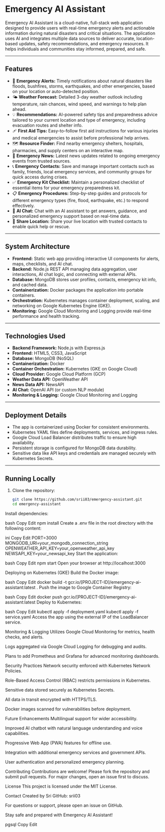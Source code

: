 # Emergency AI Assistant

Emergency AI Assistant is a cloud-native, full-stack web application designed to provide users with real-time emergency alerts and actionable information during natural disasters and critical situations. The application uses AI and integrates multiple data sources to deliver accurate, location-based updates, safety recommendations, and emergency resources. It helps individuals and communities stay informed, prepared, and safe.

---

## Features

- 🚨 **Emergency Alerts:** Timely notifications about natural disasters like floods, bushfires, storms, earthquakes, and other emergencies, based on your location or auto-detected position.  
- 🌤️ **Weather Forecast:** Detailed 3-day weather outlook including temperature, rain chances, wind speed, and warnings to help plan ahead.  
- 💡 **Recommendations:** AI-powered safety tips and preparedness advice tailored to your current location and type of emergency, including evacuation routes and shelter info.  
- 🩹 **First Aid Tips:** Easy-to-follow first aid instructions for various injuries and medical emergencies to assist before professional help arrives.  
- 🗺️ **Resource Finder:** Find nearby emergency shelters, hospitals, pharmacies, and supply centers on an interactive map.  
- 📰 **Emergency News:** Latest news updates related to ongoing emergency events from trusted sources.  
- 📞 **Emergency Contacts:** Save and manage important contacts such as family, friends, local emergency services, and community groups for quick access during crises.  
- ✅ **Emergency Kit Checklist:** Maintain a personalized checklist of essential items for your emergency preparedness kit.  
- 📋 **Emergency Procedures:** Step-by-step guides and protocols for different emergency types (fire, flood, earthquake, etc.) to respond effectively.  
- 🤖 **AI Chat:** Chat with an AI assistant to get answers, guidance, and personalized emergency support based on real-time data.  
- 📍 **Share Location:** Share your live location with trusted contacts to enable quick help or rescue.

---

## System Architecture

- **Frontend:** Static web app providing interactive UI components for alerts, maps, checklists, and AI chat.  
- **Backend:** Node.js REST API managing data aggregation, user interactions, AI chat logic, and connecting with external APIs.  
- **Database:** MongoDB stores user profiles, contacts, emergency kit info, and cached data.  
- **Containerization:** Docker packages the application into portable containers.  
- **Orchestration:** Kubernetes manages container deployment, scaling, and networking on Google Kubernetes Engine (GKE).  
- **Monitoring:** Google Cloud Monitoring and Logging provide real-time performance and health tracking.

---

## Technologies Used

- **Backend Framework:** Node.js with Express.js  
- **Frontend:** HTML5, CSS3, JavaScript  
- **Database:** MongoDB (NoSQL)  
- **Containerization:** Docker  
- **Container Orchestration:** Kubernetes (GKE on Google Cloud)  
- **Cloud Provider:** Google Cloud Platform (GCP)  
- **Weather Data API:** OpenWeather API  
- **News Data API:** NewsAPI  
- **AI Chat:** OpenAI API (or custom NLP module)  
- **Monitoring & Logging:** Google Cloud Monitoring and Logging  

---

## Deployment Details

- The app is containerized using Docker for consistent environments.  
- Kubernetes YAML files define deployments, services, and ingress rules.  
- Google Cloud Load Balancer distributes traffic to ensure high availability.  
- Persistent storage is configured for MongoDB data durability.  
- Sensitive data like API keys and credentials are managed securely with Kubernetes Secrets.

---

## Running Locally

1. Clone the repository:

   ```bash
   git clone https://github.com/srii03/emergency-assistant.git
   cd emergency-assistant
Install dependencies:

bash
Copy
Edit
npm install
Create a .env file in the root directory with the following content:

ini
Copy
Edit
PORT=3000
MONGODB_URI=your_mongodb_connection_string
OPENWEATHER_API_KEY=your_openweather_api_key
NEWSAPI_KEY=your_newsapi_key
Start the application:

bash
Copy
Edit
npm start
Open your browser at http://localhost:3000

Deploying on Kubernetes (GKE)
Build the Docker image:

bash
Copy
Edit
docker build -t gcr.io/[PROJECT-ID]/emergency-ai-assistant:latest .
Push the image to Google Container Registry:

bash
Copy
Edit
docker push gcr.io/[PROJECT-ID]/emergency-ai-assistant:latest
Deploy to Kubernetes:

bash
Copy
Edit
kubectl apply -f deployment.yaml
kubectl apply -f service.yaml
Access the app using the external IP of the LoadBalancer service.

Monitoring & Logging
Utilizes Google Cloud Monitoring for metrics, health checks, and alerts.

Logs aggregated via Google Cloud Logging for debugging and audits.

Plans to add Prometheus and Grafana for advanced monitoring dashboards.

Security Practices
Network security enforced with Kubernetes Network Policies.

Role-Based Access Control (RBAC) restricts permissions in Kubernetes.

Sensitive data stored securely as Kubernetes Secrets.

All data in transit encrypted with HTTPS/TLS.

Docker images scanned for vulnerabilities before deployment.

Future Enhancements
Multilingual support for wider accessibility.

Improved AI chatbot with natural language understanding and voice capabilities.

Progressive Web App (PWA) features for offline use.

Integration with additional emergency services and government APIs.

User authentication and personalized emergency planning.

Contributing
Contributions are welcome! Please fork the repository and submit pull requests. For major changes, open an issue first to discuss.

License
This project is licensed under the MIT License.

Contact
Created by Sri
GitHub: srii03

For questions or support, please open an issue on GitHub.

Stay safe and prepared with Emergency AI Assistant!

pgsql
Copy
Edit
